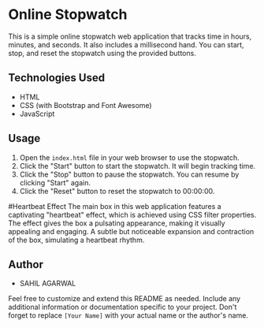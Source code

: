 
# Online Stopwatch

This is a simple online stopwatch web application that tracks time in hours, minutes, and seconds. It also includes a millisecond hand. You can start, stop, and reset the stopwatch using the provided buttons.

## Technologies Used

- HTML
- CSS (with Bootstrap and Font Awesome)
- JavaScript

## Usage

1. Open the `index.html` file in your web browser to use the stopwatch.
2. Click the "Start" button to start the stopwatch. It will begin tracking time.
3. Click the "Stop" button to pause the stopwatch. You can resume by clicking "Start" again.
4. Click the "Reset" button to reset the stopwatch to 00:00:00.

#Heartbeat Effect
The main box in this web application features a captivating "heartbeat" effect, which is achieved using CSS filter properties. The effect gives the box a pulsating appearance, making it visually appealing and engaging.
A subtle but noticeable expansion and contraction of the box, simulating a heartbeat rhythm.

## Author

- SAHIL AGARWAL

Feel free to customize and extend this README as needed. Include any additional information or documentation specific to your project. Don't forget to replace `[Your Name]` with your actual name or the author's name. 	
